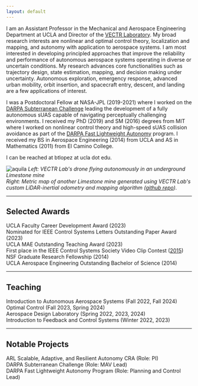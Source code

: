```yaml
---
layout: default
---
```


I am an Assistant Professor in the Mechanical and Aerospace Engineering Department at UCLA and Director of the [VECTR Laboratory](https://vectr-ucla.github.io). My broad research interests are nonlinear and optimal control theory, localization and mapping, and autonomy with application to aerospace systems. I am most interested in developing principled approaches that improve the reliability and performance of autonomous aerospace systems operating in diverse or uncertain conditions. My research advances core functionalities such as trajectory design, state estimation, mapping, and decision making under uncertainty. Autonomous exploration, emergency response, advanced urban mobility, orbit insertion, and spacecraft entry, descent, and landing are a few applications of interest.


I was a Postdoctoral Fellow at NASA-JPL (2019-2021) where I worked on the [DARPA Subterranean Challenge](https://www.darpa.mil/program/darpa-subterranean-challenge) leading the development of a fully autonomous sUAS capable of navigating perceptually challenging environments. I received my PhD (2019) and SM (2016) degrees from MIT where I worked on nonlinear control theory and high-speed sUAS collision avoidance as part of the [DARPA Fast Lightweight Autonomy](https://www.darpa.mil/news-events/2018-07-18) program. I received my BS in Aerospace Engineering (2014) from UCLA and AS in Mathematics (2011) from El Camino College.

I can be reached at btlopez at ucla dot edu.

![aquila](./images/flying.png)
*Left: VECTR Lab's drone flying autonomously in an underground Limestone mine* \
*Right: Metric map of another Limestone mine generated using VECTR Lab's custom LiDAR-inertial odometry and mapping algorithm ([github repo](https://github.com/vectr-ucla/direct_lidar_inertial_odometry)).*


---
## Selected Awards
UCLA Faculty Career Development Award (2023) \
Nominated for IEEE Control Systems Letters Outstanding Paper Award (2023) \
UCLA MAE Outstanding Teaching Award (2023) \
First place in the IEEE Control Systems Society Video Clip Contest ([2015](https://www.youtube.com/watch?v=4Y7zG48uHRo)) \
NSF Graduate Research Fellowship (2014) \
UCLA Aerospace Engineering Outstanding Bachelor of Science (2014)

---
## Teaching
Introduction to Autonomous Aerospace Systems (Fall 2022, Fall 2024) \
Optimal Control (Fall 2023, Spring 2024) \
Aerospace Design Laboratory (Spring 2022, 2023, 2024) \
Introduction to Feedback and Control Systems (Winter 2022, 2023)

---
## Notable Projects
ARL Scalable, Adaptive, and Resilient Autonomy CRA (Role: PI) \
DARPA Subterranean Challenge (Role: MAV Lead) \
DARPA Fast Lightweight Autonomy Program (Role: Planning and Control Lead)

